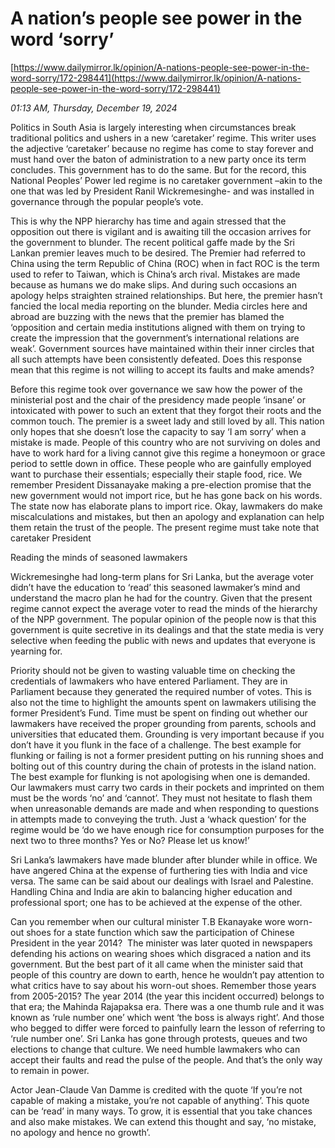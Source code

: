 # A nation’s people see power in the word ‘sorry’

[https://www.dailymirror.lk/opinion/A-nations-people-see-power-in-the-word-sorry/172-298441](https://www.dailymirror.lk/opinion/A-nations-people-see-power-in-the-word-sorry/172-298441)

*01:13 AM, Thursday, December 19, 2024*

Politics in South Asia is largely interesting when circumstances break traditional politics and ushers in a new ‘caretaker’ regime. This writer uses the adjective ‘caretaker’ because no regime has come to stay forever and must hand over the baton of administration to a new party once its term concludes. This government has to do the same. But for the record, this National Peoples’ Power led regime is no caretaker government –akin to the one that was led by President Ranil Wickremesinghe- and was installed in governance through the popular people’s vote.

This is why the NPP hierarchy has time and again stressed that the opposition out there is vigilant and is awaiting till the occasion arrives for the government to blunder. The recent political gaffe made by the Sri Lankan premier leaves much to be desired. The Premier had referred to China using the term Republic of China (ROC) when in fact ROC is the term used to refer to Taiwan, which is China’s arch rival. Mistakes are made because as humans we do make slips. And during such occasions an apology helps straighten strained relationships. But here, the premier hasn’t fancied the local media reporting on the blunder. Media circles here and abroad are buzzing with the news that the premier has blamed the ‘opposition and certain media institutions aligned with them on trying to create the impression that the government’s international relations are weak’. Government sources have maintained within their inner circles that all such attempts have been consistently defeated. Does this response mean that this regime is not willing to accept its faults and make amends?

Before this regime took over governance we saw how the power of the ministerial post and the chair of the presidency made people ‘insane’ or intoxicated with power to such an extent that they forgot their roots and the common touch. The premier is a sweet lady and still loved by all. This nation only hopes that she doesn’t lose the capacity to say ‘I am sorry’ when a mistake is made. People of this country who are not surviving on doles and have to work hard for a living cannot give this regime a honeymoon or grace period to settle down in office. These people who are gainfully employed want to purchase their essentials; especially their staple food, rice. We remember President Dissanayake making a pre-election promise that the new government would not import rice, but he has gone back on his words. The state now has elaborate plans to import rice. Okay, lawmakers do make miscalculations and mistakes, but then an apology and explanation can help them retain the trust of the people. The present regime must take note that caretaker President

Reading the minds of seasoned lawmakers

Wickremesinghe had long-term plans for Sri Lanka, but the average voter didn’t have the education to ‘read’ this seasoned lawmaker’s mind and understand the macro plan he had for the country. Given that the present regime cannot expect the average voter to read the minds of the hierarchy of the NPP government. The popular opinion of the people now is that this government is quite secretive in its dealings and that the state media is very selective when feeding the public with news and updates that everyone is yearning for.

Priority should not be given to wasting valuable time on checking the credentials of lawmakers who have entered Parliament. They are in Parliament because they generated the required number of votes. This is also not the time to highlight the amounts spent on lawmakers utilising the former President’s Fund. Time must be spent on finding out whether our lawmakers have received the proper grounding from parents, schools and universities that educated them. Grounding is very important because if you don’t have it you flunk in the face of a challenge. The best example for flunking or failing is not a former president putting on his running shoes and bolting out of this country during the chain of protests in the island nation. The best example for flunking is not apologising when one is demanded. Our lawmakers must carry two cards in their pockets and imprinted on them must be the words ‘no’ and ‘cannot’. They must not hesitate to flash them when unreasonable demands are made and when responding to questions in attempts made to conveying the truth. Just a ‘whack question’ for the regime would be ‘do we have enough rice for consumption purposes for the next two to three months? Yes or No? Please let us know!’

Sri Lanka’s lawmakers have made blunder after blunder while in office. We have angered China at the expense of furthering ties with India and vice versa. The same can be said about our dealings with Israel and Palestine. Handling China and India are akin to balancing higher education and professional sport; one has to be achieved at the expense of the other.

Can you remember when our cultural minister T.B Ekanayake wore worn-out shoes for a state function which saw the participation of Chinese President in the year 2014?  The minister was later quoted in newspapers defending his actions on wearing shoes which disgraced a nation and its government. But the best part of it all came when the minister said that people of this country are down to earth, hence he wouldn’t pay attention to what critics have to say about his worn-out shoes. Remember those years from 2005-2015? The year 2014 (the year this incident occurred) belongs to that era; the Mahinda Rajapaksa era. There was a one thumb rule and it was known as ‘rule number one’ which went ‘the boss is always right’. And those who begged to differ were forced to painfully learn the lesson of referring to ‘rule number one’. Sri Lanka has gone through protests, queues and two elections to change that culture. We need humble lawmakers who can accept their faults and read the pulse of the people. And that’s the only way to remain in power.

Actor Jean-Claude Van Damme is credited with the quote ‘If you’re not capable of making a mistake, you’re not capable of anything’. This quote can be ‘read’ in many ways. To grow, it is essential that you take chances and also make mistakes. We can extend this thought and say, ‘no mistake, no apology and hence no growth’.

